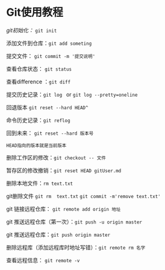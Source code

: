 # Git使用教程

*git初始化：* `git init`

添加文件到仓库：`git add someting`

提交文件： `git commit -m '提交说明'`

查看仓库状态： `git status`

查看difference ：`git diff`

提交历史记录：`git log ` or `git log --pretty=oneline` 

回退版本 `git reset --hard HEAD^`

命令历史记录：`git reflog`

回到未来： `git reset --hard 版本号`

`HEAD指向的版本就是当前版本`

删除工作区的修改：`git checkout -- 文件`

暂存区的修改撤销：`git reset HEAD gitUser.md`

删除本地文件：`rm text.txt`

git删除文件 `git rm  text.txt` `git commit -m'remove text.txt'`

git 链接远程仓库： `git remote add origin 地址`

git 推送远程仓库（第一次）：`git push -u origin master`

git 推送远程仓库：`git push origin master`

删除远程库（添加远程库时地址写错）：`git remote rm 名字`

查看远程信息： `git remote -v`